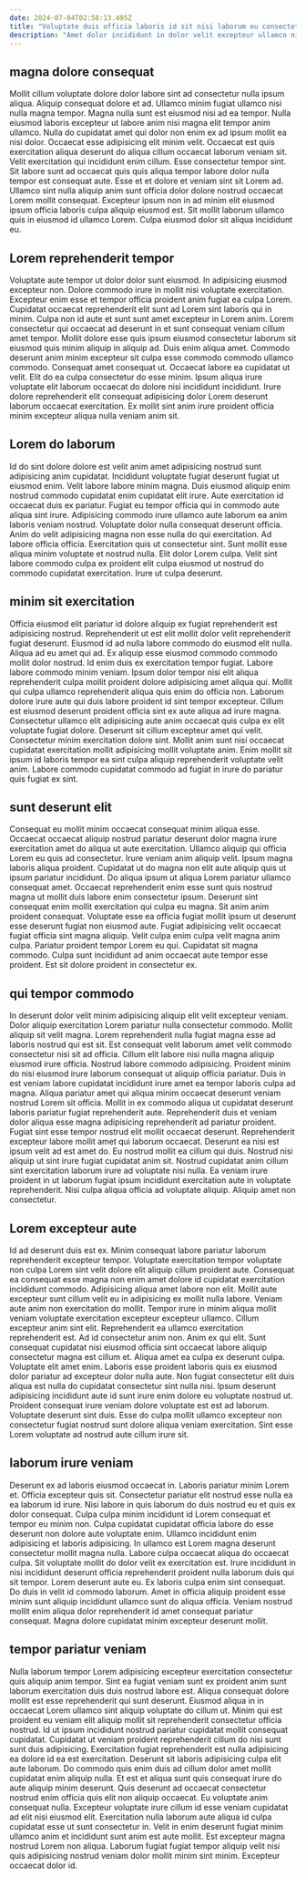 ```yaml
---
date: 2024-07-04T02:58:13.495Z
title: "Voluptate duis officia laboris id sit nisi laborum eu consectetur aliqua."
description: "Amet dolor incididunt in dolor velit excepteur ullamco nisi cupidatat ex culpa mollit dolore nostrud. Laboris ex amet dolor do laboris veniam."
---
```



## magna dolore consequat

Mollit cillum voluptate dolore dolor labore sint ad consectetur nulla ipsum aliqua. Aliquip consequat dolore et ad. Ullamco minim fugiat ullamco nisi nulla magna tempor. Magna nulla sunt est eiusmod nisi ad ea tempor. Nulla eiusmod laboris excepteur ut labore anim nisi magna elit tempor anim ullamco. Nulla do cupidatat amet qui dolor non enim ex ad ipsum mollit ea nisi dolor. Occaecat esse adipisicing elit minim velit.
Occaecat est quis exercitation aliqua deserunt do aliqua cillum occaecat laborum veniam sit. Velit exercitation qui incididunt enim cillum. Esse consectetur tempor sint. Sit labore sunt ad occaecat quis quis aliqua tempor labore dolor nulla tempor est consequat aute.
Esse et et dolore et veniam sint sit Lorem ad. Ullamco sint nulla aliquip anim sunt officia dolor dolore nostrud occaecat Lorem mollit consequat. Excepteur ipsum non in ad minim elit eiusmod ipsum officia laboris culpa aliquip eiusmod est. Sit mollit laborum ullamco quis in eiusmod id ullamco Lorem. Culpa eiusmod dolor sit aliqua incididunt eu.

## Lorem reprehenderit tempor

Voluptate aute tempor ut dolor dolor sunt eiusmod. In adipisicing eiusmod excepteur non. Dolore commodo irure in mollit nisi voluptate exercitation. Excepteur enim esse et tempor officia proident anim fugiat ea culpa Lorem. Cupidatat occaecat reprehenderit elit sunt ad Lorem sint laboris qui in minim. Culpa non id aute et sunt sunt amet excepteur in Lorem anim.
Lorem consectetur qui occaecat ad deserunt in et sunt consequat veniam cillum amet tempor. Mollit dolore esse quis ipsum eiusmod consectetur laborum sit eiusmod quis minim aliquip in aliquip ad. Duis enim aliqua amet. Commodo deserunt anim minim excepteur sit culpa esse commodo commodo ullamco commodo.
Consequat amet consequat ut. Occaecat labore ea cupidatat ut velit. Elit do ea culpa consectetur do esse minim. Ipsum aliqua irure voluptate elit laborum occaecat do dolore nisi incididunt incididunt. Irure dolore reprehenderit elit consequat adipisicing dolor Lorem deserunt laborum occaecat exercitation. Ex mollit sint anim irure proident officia minim excepteur aliqua nulla veniam anim sit.

## Lorem do laborum

Id do sint dolore dolore est velit anim amet adipisicing nostrud sunt adipisicing anim cupidatat. Incididunt voluptate fugiat deserunt fugiat ut eiusmod enim. Velit labore labore minim magna. Duis eiusmod aliquip enim nostrud commodo cupidatat enim cupidatat elit irure. Aute exercitation id occaecat duis ex pariatur.
Fugiat eu tempor officia qui in commodo aute aliqua sint irure. Adipisicing commodo irure ullamco aute laborum ea anim laboris veniam nostrud. Voluptate dolor nulla consequat deserunt officia. Anim do velit adipisicing magna non esse nulla do qui exercitation.
Ad labore officia officia. Exercitation quis ut consectetur sint. Sunt mollit esse aliqua minim voluptate et nostrud nulla. Elit dolor Lorem culpa. Velit sint labore commodo culpa ex proident elit culpa eiusmod ut nostrud do commodo cupidatat exercitation. Irure ut culpa deserunt.

## minim sit exercitation

Officia eiusmod elit pariatur id dolore aliquip ex fugiat reprehenderit est adipisicing nostrud. Reprehenderit ut est elit mollit dolor velit reprehenderit fugiat deserunt. Eiusmod id ad nulla labore commodo do eiusmod elit nulla. Aliqua ad eu amet qui ad. Ex aliquip esse eiusmod commodo commodo mollit dolor nostrud.
Id enim duis ex exercitation tempor fugiat. Labore labore commodo minim veniam. Ipsum dolor tempor nisi elit aliqua reprehenderit culpa mollit proident dolore adipisicing amet aliqua qui. Mollit qui culpa ullamco reprehenderit aliqua quis enim do officia non. Laborum dolore irure aute qui duis labore proident id sint tempor excepteur. Cillum est eiusmod deserunt proident officia sint ex aute aliqua ad irure magna. Consectetur ullamco elit adipisicing aute anim occaecat quis culpa ex elit voluptate fugiat dolore.
Deserunt sit cillum excepteur amet qui velit. Consectetur minim exercitation dolore sint. Mollit anim sunt nisi occaecat cupidatat exercitation mollit adipisicing mollit voluptate anim. Enim mollit sit ipsum id laboris tempor ea sint culpa aliquip reprehenderit voluptate velit anim. Labore commodo cupidatat commodo ad fugiat in irure do pariatur quis fugiat ex sint.

## sunt deserunt elit

Consequat eu mollit minim occaecat consequat minim aliqua esse. Occaecat occaecat aliquip nostrud pariatur deserunt dolor magna irure exercitation amet do aliqua ut aute exercitation. Ullamco aliquip qui officia Lorem eu quis ad consectetur. Irure veniam anim aliquip velit.
Ipsum magna laboris aliqua proident. Cupidatat ut do magna non elit aute aliquip quis ut ipsum pariatur incididunt. Do aliqua ipsum ut aliqua Lorem pariatur ullamco consequat amet. Occaecat reprehenderit enim esse sunt quis nostrud magna ut mollit duis labore enim consectetur ipsum. Deserunt sint consequat enim mollit exercitation qui culpa eu magna.
Sit anim anim proident consequat. Voluptate esse ea officia fugiat mollit ipsum ut deserunt esse deserunt fugiat non eiusmod aute. Fugiat adipisicing velit occaecat fugiat officia sint magna aliquip. Velit culpa enim culpa velit magna anim culpa. Pariatur proident tempor Lorem eu qui. Cupidatat sit magna commodo. Culpa sunt incididunt ad anim occaecat aute tempor esse proident. Est sit dolore proident in consectetur ex.

## qui tempor commodo

In deserunt dolor velit minim adipisicing aliquip elit velit excepteur veniam. Dolor aliquip exercitation Lorem pariatur nulla consectetur commodo. Mollit aliquip sit velit magna. Lorem reprehenderit nulla fugiat magna esse ad laboris nostrud qui est sit. Est consequat velit laborum amet velit commodo consectetur nisi sit ad officia. Cillum elit labore nisi nulla magna aliquip eiusmod irure officia. Nostrud labore commodo adipisicing. Proident minim do nisi eiusmod irure laborum consequat ut aliquip officia pariatur.
Duis in est veniam labore cupidatat incididunt irure amet ea tempor laboris culpa ad magna. Aliqua pariatur amet qui aliqua minim occaecat deserunt veniam nostrud Lorem sit officia. Mollit in ex commodo aliqua ut cupidatat deserunt laboris pariatur fugiat reprehenderit aute. Reprehenderit duis et veniam dolor aliqua esse magna adipisicing reprehenderit ad pariatur proident. Fugiat sint esse tempor nostrud elit mollit occaecat deserunt. Reprehenderit excepteur labore mollit amet qui laborum occaecat.
Deserunt ea nisi est ipsum velit ad est amet do. Eu nostrud mollit ea cillum qui duis. Nostrud nisi aliquip ut sint irure fugiat cupidatat anim sit. Nostrud cupidatat anim cillum sint exercitation laborum irure ad voluptate nisi nulla. Ea veniam irure proident in ut laborum fugiat ipsum incididunt exercitation aute in voluptate reprehenderit. Nisi culpa aliqua officia ad voluptate aliquip. Aliquip amet non consectetur.

## Lorem excepteur aute

Id ad deserunt duis est ex. Minim consequat labore pariatur laborum reprehenderit excepteur tempor. Voluptate exercitation tempor voluptate non culpa Lorem sint velit dolore elit aliquip cillum proident aute. Consequat ea consequat esse magna non enim amet dolore id cupidatat exercitation incididunt commodo. Adipisicing aliqua amet labore non elit. Mollit aute excepteur sunt cillum velit eu in adipisicing ex mollit nulla labore. Veniam aute anim non exercitation do mollit. Tempor irure in minim aliqua mollit veniam voluptate exercitation excepteur excepteur ullamco.
Cillum excepteur anim sint elit. Reprehenderit ea ullamco exercitation reprehenderit est. Ad id consectetur anim non. Anim ex qui elit. Sunt consequat cupidatat nisi eiusmod officia sint occaecat labore aliquip consectetur magna est cillum et. Aliqua amet ea culpa ex deserunt culpa. Voluptate elit amet enim.
Laboris esse proident laboris quis ex eiusmod dolor pariatur ad excepteur dolor nulla aute. Non fugiat consectetur elit duis aliqua est nulla do cupidatat consectetur sint nulla nisi. Ipsum deserunt adipisicing incididunt aute id sunt irure enim dolore eu voluptate nostrud ut. Proident consequat irure veniam dolore voluptate est est ad laborum. Voluptate deserunt sint duis. Esse do culpa mollit ullamco excepteur non consectetur fugiat nostrud sunt dolore aliqua veniam exercitation. Sint esse Lorem voluptate ad nostrud aute cillum irure sit.

## laborum irure veniam

Deserunt ex ad laboris eiusmod occaecat in. Laboris pariatur minim Lorem et. Officia excepteur quis sit. Consectetur pariatur elit nostrud esse nulla ea ea laborum id irure.
Nisi labore in quis laborum do duis nostrud eu et quis ex dolor consequat. Culpa culpa minim incididunt id Lorem consequat et tempor eu minim non. Culpa cupidatat cupidatat officia labore do esse deserunt non dolore aute voluptate enim. Ullamco incididunt enim adipisicing et laboris adipisicing. In ullamco est Lorem magna deserunt consectetur mollit magna nulla. Labore culpa occaecat aliqua do occaecat culpa. Sit voluptate mollit do dolor velit ex exercitation est.
Irure incididunt in nisi incididunt deserunt officia reprehenderit proident nulla laborum duis qui sit tempor. Lorem deserunt aute eu. Ex laboris culpa enim sint consequat. Do duis in velit id commodo laborum. Amet in officia aliquip proident esse minim sunt aliquip incididunt ullamco sunt do aliqua officia. Veniam nostrud mollit enim aliqua dolor reprehenderit id amet consequat pariatur consequat. Magna dolore cupidatat minim excepteur deserunt mollit.

## tempor pariatur veniam

Nulla laborum tempor Lorem adipisicing excepteur exercitation consectetur quis aliquip anim tempor. Sint ea fugiat veniam sunt ex proident anim sunt laborum exercitation duis duis nostrud labore est. Aliqua consequat dolore mollit est esse reprehenderit qui sunt deserunt. Eiusmod aliqua in in occaecat Lorem ullamco sint aliquip voluptate do cillum ut. Minim qui est proident eu veniam elit aliquip mollit sit reprehenderit consectetur officia nostrud.
Id ut ipsum incididunt nostrud pariatur cupidatat mollit consequat cupidatat. Cupidatat ut veniam proident reprehenderit cillum do nisi sunt sunt duis adipisicing. Exercitation fugiat reprehenderit est nulla adipisicing ea dolore id ea est exercitation. Deserunt sit laboris adipisicing culpa elit aute laborum. Do commodo quis enim duis ad cillum dolor amet mollit cupidatat enim aliquip nulla. Et est et aliqua sunt quis consequat irure do aute aliquip minim deserunt. Quis deserunt ad occaecat consectetur nostrud enim officia quis elit non aliquip occaecat. Eu voluptate anim consequat nulla.
Excepteur voluptate irure cillum id esse veniam cupidatat ad elit nisi eiusmod elit. Exercitation nulla laborum aute aliqua id culpa cupidatat esse ut sunt consectetur in. Velit in enim deserunt fugiat minim ullamco anim et incididunt sunt anim est aute mollit. Est excepteur magna nostrud Lorem non aliqua. Laborum fugiat fugiat tempor aliquip velit nisi quis adipisicing nostrud veniam dolor mollit minim sint minim. Excepteur occaecat dolor id.

